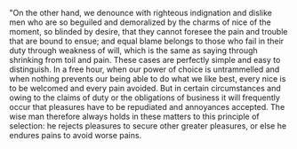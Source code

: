 "On the other hand, we denounce with righteous indignation and dislike men who are so beguiled and demoralized by the charms of nice of the moment, so blinded by desire, that they cannot 
foresee the pain and trouble that are bound to ensue; and equal blame belongs to those who fail in their duty through 
weakness of will, which is the same as saying through shrinking from toil and pain. These cases are perfectly simple and easy to distinguish.
 In a free hour, when our power of choice is untrammelled and when nothing prevents our being able to do what we like best,
  every nice is to be welcomed and every pain avoided. But in certain circumstances and owing to the claims of duty or the obligations of business
   it will frequently occur that pleasures have to be repudiated and annoyances accepted. The wise man therefore always holds in these matters
    to this principle of selection: he rejects pleasures to secure other greater pleasures, or else he endures pains to avoid worse pains.

